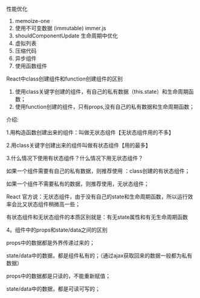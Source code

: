 
性能优化

1. memoize-one
2. 使用不可变数据 (immutable) immer.js
3. shouldComponentUpdate 生命周期中优化
4. 虚拟列表
5. 压缩代码
6. 异步组件
7. 使用函数组件


React中class创建组件和function创建组件的区别

1. 使用class关键字创建的组件，有自己的私有数据（this.state）和生命周期函数；
2. 使用function创建的组件，只有props,没有自己的私有数据和生命周期函数；


介绍:

1.用构造函数创建出来的组件：叫做无状态组件【无状态组件用的不多】

2.用class关键字创建出来的组件叫做有状态组件【用的最多】

3.什么情况下使用有状态组件？什么情况下用无状态组件？

如果一个组件需要有自己的私有数据，则推荐使用 ：class创建的有状态组件；

如果一个组件不需要私有的数据，则推荐使用，无状态组件；

React 官方说：无状态组件，由于没有自己的state和生命周期函数，所以运行效率会比又状态组件稍微高一些；

有状态组件和无状态组件的本质区别就是：有无state属性和有无生命周期函数

4。组件中的props和state/data之间的区别

props中的数据都是外界传递过来的；

state/data中的数据，都是组件私有的；（通过ajax获取回来的数据一般都为私有数据）

props中的数据都是只读的，不能重新赋值；

state/data中的数据，都是可读可写的；